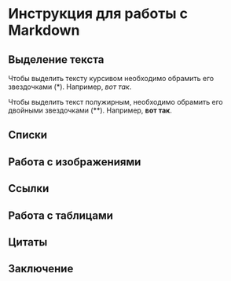 # Инструкция для работы с Markdown
## Выделение текста
Чтобы выделить тексту курсивом необходимо обрамить его звездочками (*). Например, *вот так*.

Чтобы выделить текст полужирным, необходимо обрамить его двойными звездочками (**). Например, **вот так**.
## Списки
## Работа с изображениями
## Ссылки
## Работа с таблицами
## Цитаты
## Заключение
